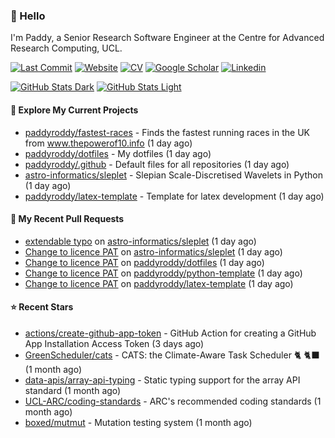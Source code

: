 ### 👋 Hello

I'm Paddy, a Senior Research Software Engineer at the Centre for Advanced
Research Computing, UCL.

[![Last Commit](https://img.shields.io/github/last-commit/paddyroddy/paddyroddy/main?label=updated)](https://github.com/paddyroddy)
[![Website](https://img.shields.io/badge/GitHub%20Pages-222?logo=githubpages&logoColor=fff&style=for-the-badge&style=flat)](https://paddyroddy.github.io)
[![CV](https://img.shields.io/badge/CV-PDF-pink.svg)](https://paddyroddy.github.io/cv)
[![Google Scholar](https://img.shields.io/badge/Google%20Scholar-4285F4?logo=googlescholar&logoColor=fff&style=for-the-badge&style=flat)](https://scholar.google.com/citations?user=OFigHUwAAAAJ)
[![Linkedin](https://img.shields.io/badge/LinkedIn-0A66C2?logo=linkedin&logoColor=fff&style=for-the-badge&style=flat)](https://www.linkedin.com/in/patrickjamesroddy)

[![GitHub Stats Dark](https://github-readme-stats-paddyroddy.vercel.app/api?username=paddyroddy&disable_animations=true&hide_border=true&hide_title=true&include_all_commits=true&rank_icon=github&show=prs_merged,reviews&show_icons=true&theme=tokyonight)](https://github.com/paddyroddy/paddyroddy#gh-dark-mode-only)
[![GitHub Stats Light](https://github-readme-stats-paddyroddy.vercel.app/api?username=paddyroddy&disable_animations=true&hide_border=true&hide_title=true&include_all_commits=true&rank_icon=github&show=prs_merged,reviews&show_icons=true&theme=default)](https://github.com/paddyroddy/paddyroddy#gh-light-mode-only)

#### 👷 Explore My Current Projects

- [paddyroddy/fastest-races](https://github.com/paddyroddy/fastest-races) - Finds the fastest running races in the UK from www.thepowerof10.info
  (1 day ago)
- [paddyroddy/dotfiles](https://github.com/paddyroddy/dotfiles) - My dotfiles
  (1 day ago)
- [paddyroddy/.github](https://github.com/paddyroddy/.github) - Default files for all repositories
  (1 day ago)
- [astro-informatics/sleplet](https://github.com/astro-informatics/sleplet) - Slepian Scale-Discretised Wavelets in Python
  (1 day ago)
- [paddyroddy/latex-template](https://github.com/paddyroddy/latex-template) - Template for latex development
  (1 day ago)

#### 🔨 My Recent Pull Requests

- [extendable typo](https://github.com/astro-informatics/sleplet/pull/435) on [astro-informatics/sleplet](https://github.com/astro-informatics/sleplet)
  (1 day ago)
- [Change to licence PAT](https://github.com/astro-informatics/sleplet/pull/434) on [astro-informatics/sleplet](https://github.com/astro-informatics/sleplet)
  (1 day ago)
- [Change to licence PAT](https://github.com/paddyroddy/dotfiles/pull/36) on [paddyroddy/dotfiles](https://github.com/paddyroddy/dotfiles)
  (1 day ago)
- [Change to licence PAT](https://github.com/paddyroddy/python-template/pull/184) on [paddyroddy/python-template](https://github.com/paddyroddy/python-template)
  (1 day ago)
- [Change to licence PAT](https://github.com/paddyroddy/latex-template/pull/56) on [paddyroddy/latex-template](https://github.com/paddyroddy/latex-template)
  (1 day ago)

#### ⭐ Recent Stars

- [actions/create-github-app-token](https://github.com/actions/create-github-app-token) - GitHub Action for creating a GitHub App Installation Access Token
  (3 days ago)
- [GreenScheduler/cats](https://github.com/GreenScheduler/cats) - CATS: the Climate-Aware Task Scheduler 🐈 🐈‍⬛
  (1 month ago)
- [data-apis/array-api-typing](https://github.com/data-apis/array-api-typing) - Static typing support for the array API standard
  (1 month ago)
- [UCL-ARC/coding-standards](https://github.com/UCL-ARC/coding-standards) - ARC&#39;s recommended coding standards
  (1 month ago)
- [boxed/mutmut](https://github.com/boxed/mutmut) - Mutation testing system
  (1 month ago)
